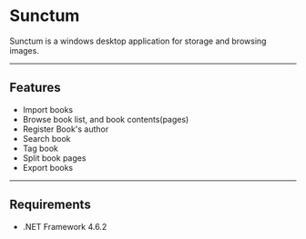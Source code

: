 # Sunctum #

Sunctum is a windows desktop application for storage and browsing images.

---
## Features ##

* Import books
* Browse book list, and book contents(pages)
* Register Book's author
* Search book
* Tag book
* Split book pages
* Export books

---
## Requirements ##

* .NET Framework 4.6.2
